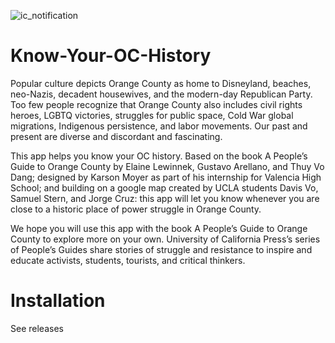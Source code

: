 ![ic_notification](https://github.com/kmoyer1711/Know-Your-OC-History/assets/128634178/eb94f900-ef1c-4cc3-a6d3-44c7e02d5927)

# Know-Your-OC-History

Popular culture depicts Orange County as home to Disneyland, beaches, neo-Nazis, decadent housewives, and the modern-day Republican Party. Too few people recognize that Orange County also includes civil rights heroes, LGBTQ victories, struggles for public space, Cold War global migrations, Indigenous persistence, and labor movements. Our past and present are diverse and discordant and fascinating. 

This app helps you know your OC history. Based on the book A People’s Guide to Orange County by Elaine Lewinnek, Gustavo Arellano, and Thuy Vo Dang; designed by Karson Moyer as part of his internship for Valencia High School; and building on a google map created by UCLA students Davis Vo, Samuel Stern, and Jorge Cruz: this app will let you know whenever you are close to a historic place of power struggle in Orange County.

We hope you will use this app with the book A People’s Guide to Orange County to explore more on your own. University of California Press’s series of People’s Guides share stories of struggle and resistance to inspire and educate activists, students, tourists, and critical thinkers.


# Installation
See releases
